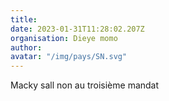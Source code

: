 ```yaml
---
title: 
date: 2023-01-31T11:28:02.207Z
organisation: Dieye momo
author: 
avatar: "/img/pays/SN.svg"
---
```


Macky sall non au troisième mandat 